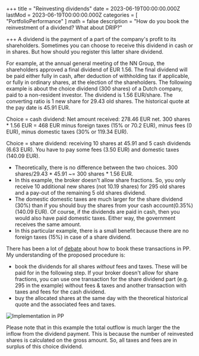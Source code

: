 +++
title = "Reinvesting dividends"
date = 2023-06-19T00:00:00.000Z
lastMod = 2023-06-19T00:00:00.000Z
categories = [ "PortfolioPerformance" ]
math = false
description = "How do you book the reinvestment of a dividend? What about DRIP?"

+++
A dividend is the payment of a part of the company's profit to its shareholders. Sometimes you can choose to receive this dividend in cash or in shares. But how should you register this latter share dividend.

For example, at the annual general meeting of the NN Group, the shareholders approved a final dividend of EUR 1.56. The final dividend will be paid either fully in cash, after deduction of withholding tax if applicable, or fully in ordinary shares, at the election of the shareholders. The following example is about the choice dividend (300 shares) of a Dutch company, paid to a non-resident investor. The dividend is 1.56 EUR/share. The converting ratio is 1 new share for 29.43 old shares. The historical quote at the pay date is 45.91 EUR.

Choice = cash dividend: Net amount received: 278.46 EUR net.
300 shares * 1.56 EUR = 468 EUR minus foreign taxes (15% or 70.2 EUR), minus fees (0 EUR), minus domestic taxes (30% or 119.34 EUR).

Choice = share dividend: receiving 10 shares at 45.91 and 5 cash dividends (6.63 EUR). You have to pay some fees (3.50 EUR) and domestic taxes (140.09 EUR).
  - Theoretically, there is no difference between the two choices. 300 shares/29.43 * 45.91 ~= 300 shares * 1.56 EUR.
  - In this example, the broker doesn't allow share fractions. So, you only receive 10 additional new shares (not 10.19 shares) for 295 old shares and a pay-out of the remaining 5 old shares dividend.
  - The domestic domestic taxes are much larger for the share dividend (30%) than if you should buy the shares from your cash account(0.35%) (140.09 EUR). Of course, if the dividends are paid in cash, then you would also have paid domestic taxes. Either way, the government receives the same amount.
  - In this particular example, there is a small benefit because there are no foreign taxes (15%) in case of a share dividend.

There has been a lot of [debate](https://forum.portfolio-performance.info/t/dividend-paid-in-security-stock-dividend-reinvestment-plan-drip/13828/16) about how to book these transactions in PP. My understanding of the proposed procedure is:
  - book the dividends for all shares *without* fees and taxes. These will be paid for in the following step. If your broker doesn't allow for share fractions, you can use one transaction for the share dividend part (e.g. 295 in the example) without fees & taxes and another transaction with taxes and fees for the cash dividend. 
  - buy the allocated shares at the same day with the theoretical historical quote and the associated fees and taxes.

![Implementation in PP](/pp/assets/reinvesting-dividends-2023-06-20-11-29-29.png)

Please note that in this example the total outflow is much larger the the inflow from the dividend payment. This is because the number of reinvested shares is calculated on the gross amount. So, all taxes and fees are in surplus of this choice dividend.
